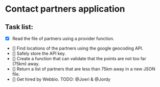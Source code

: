 # Contact partners application

## Task list:

- [x] Read the file of partners using a provider function.
- [] Find locations of the partners using the google geocoding API.
- [] Safely store the API key.
- [] Create a function that can validate that the points are not too far (75km) away.
- [] Return a list of partners that are less than 75km away in a new JSON file.
- [] Get hired by Webbio. TODO: @Joeri & @Jordy